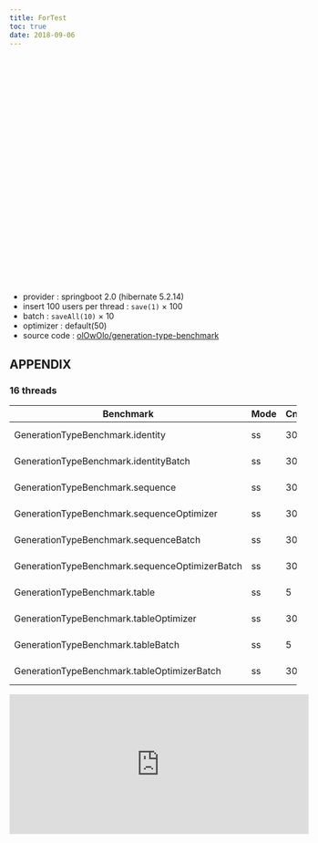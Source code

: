 ```yaml
---
title: ForTest
toc: true
date: 2018-09-06
---
```

<script src="https://cdn.jsdelivr.net/npm/echarts@4.0.4/dist/echarts.common.min.js" integrity="sha256-CRtw4pUXzFosdt4rnjf2ZPyVHH48Rsd5ddXe6jZ6iPM=" crossorigin="anonymous"></script>
<div id="benchmark-chart" style="width: 100%;height: 400px;margin: auto;"></div>
<script>
var benchmarkChart = echarts.init(document.getElementById('benchmark-chart'));
var serial = {
  type: 'bar'
};
var option = {
  legend: {selected: {}},
  tooltip: {},
  dataset: {
    dimensions: ['ops', 'identity', 'identity+batch', 'sequence', 'sequence+optimizer', 'sequence+batch', 'sequence+optimizer+batch', 'table', 'table+optimizer', 'table+batch', 'table+optimizer+batch'],
    source: [
      {ops: '1 thread', 'identity': 280, 'identity+batch': 105, 'sequence': 354, 'sequence+optimizer': 294, 'sequence+batch': 104, 'sequence+optimizer+batch': 44, 'table': 650, 'table+optimizer': 295, 'table+batch': 361, 'table+optimizer+batch': 49},
      {ops: '2 threads', 'identity': 369, 'identity+batch': 143, 'sequence': 476, 'sequence+optimizer': 403, 'sequence+batch': 164, 'sequence+optimizer+batch': 71, 'table': 833, 'table+optimizer': 408, 'table+batch': 576, 'table+optimizer+batch': 85},
      {ops: '4 threads', 'identity': 548, 'identity+batch': 218, 'sequence': 670, 'sequence+optimizer': 537, 'sequence+batch': 204, 'sequence+optimizer+batch': 95, 'table': 1454, 'table+optimizer': 547, 'table+batch': 1101, 'table+optimizer+batch': 101},
      {ops: '8 threads', 'identity': 607, 'identity+batch': 274, 'sequence': 767, 'sequence+optimizer': 633, 'sequence+batch': 252, 'sequence+optimizer+batch': 123, 'table': 4260, 'table+optimizer': 643, 'table+batch': 2409, 'table+optimizer+batch': 138},
      {ops: '16 threads', 'identity': 805, 'identity+batch': 404, 'sequence': 1084, 'sequence+optimizer': 858, 'sequence+batch': 417, 'sequence+optimizer+batch': 193, 'table': 6573, 'table+optimizer': 936, 'table+batch': 5097, 'table+optimizer+batch': 257}
    ]
  },
  xAxis: {type: 'category'},
  yAxis: {},
  series: [
    serial,
    serial,
    serial,
    serial,
    serial,
    serial,
    serial,
    serial,
    serial,
    serial
  ]
};
option.dataset.dimensions.filter(function(value) {
  return value !== 'ops' && value !== 'identity' && value !== 'sequence' && value !== 'table';
}).forEach(function(item) {
  option.legend.selected[item] = false;
});
benchmarkChart.setOption(option);
</script>

<!--more-->

- provider : springboot 2.0 (hibernate 5.2.14)
- insert 100 users per thread : `save(1)` &times; 100
- batch : `saveAll(10)` &times; 10
- optimizer : default(50)
- source code : [olOwOlo/generation-type-benchmark](https://github.com/olOwOlo/generation-type-benchmark)

## APPENDIX

### 16 threads

Benchmark                                       | Mode | Cnt | Score |   Error | Units
----------------------------------------------- | ---- | --- | ----- | ------- | -----
GenerationTypeBenchmark.identity                |   ss |  30 | 0.805 | ± 0.013 |  s/op
GenerationTypeBenchmark.identityBatch           |   ss |  30 | 0.404 | ± 0.097 |  s/op
GenerationTypeBenchmark.sequence                |   ss |  30 | 1.084 | ± 0.011 |  s/op
GenerationTypeBenchmark.sequenceOptimizer       |   ss |  30 | 0.858 | ± 0.011 |  s/op
GenerationTypeBenchmark.sequenceBatch           |   ss |  30 | 0.417 | ± 0.093 |  s/op
GenerationTypeBenchmark.sequenceOptimizerBatch  |   ss |  30 | 0.193 | ± 0.064 |  s/op
GenerationTypeBenchmark.table                   |   ss |   5 | 6.573 | ± 1.118 |  s/op
GenerationTypeBenchmark.tableOptimizer          |   ss |  30 | 0.936 | ± 0.016 |  s/op
GenerationTypeBenchmark.tableBatch              |   ss |   5 | 5.097 | ± 0.230 |  s/op
GenerationTypeBenchmark.tableOptimizerBatch     |   ss |  30 | 0.257 | ± 0.048 |  s/op





<iframe id="embed_dom" name="embed_dom" frameborder="0" style="display:block;width:525px; height:245px;" src="https://www.processon.com/embed/mind/5ad211b6e4b0518eacaf908f"></iframe>
